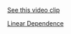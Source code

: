 [See this video clip](https://youtu.be/3Bf9oh7nkus?si=Qquaf6Cf7eGx4en9&t=360)

[Linear Dependence](https://youtu.be/3Bf9oh7nkus?si=MOKkAUEyunfnB3md&t=1002)
